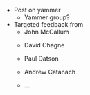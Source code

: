 - Post on yammer
  - Yammer group?
- Targeted feedback from
  * John McCallum
  - David Chagne
  - Paul Datson
  - Andrew Catanach
 
  - ...